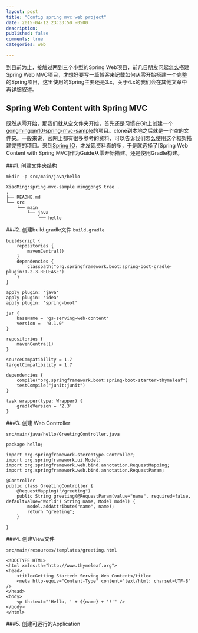 ```yaml
---
layout: post
title: "Config spring mvc web project"
date: 2015-04-12 23:33:50 -0500
description:
published: false
comments: true
categories: web

---
```


到目前为止，接触过两到三个小型的Spring Web项目，前几日朋友问起怎么搭建Spring Web MVC项目，才想好要写一篇博客来记载如何从零开始搭建一个完整的Spring项目，这里使用的Spring主要还是3.x，关于4.x的我们会在其他文章中再详细叙述。

## Spring Web Content with Spring MVC

既然从零开始，那我们就从空文件夹开始，首先还是习惯在Git上创建一个[gongmingqm10/spring-mvc-sample](http://github.com/gongmingqm10/spring-mvc-sample)的项目。clone到本地之后就是一个空的文件夹。一般来说，官网上都有很多参考的资料，可以告诉我们怎么使用这个框架搭建完整的项目。来到[Spring IO](http://spring.io/guides)，才发现资料真的多，于是就选择了[Spring Web Content with Spring MVC]作为Guide从零开始搭建。还是使用Gradle构建。

<!-- more -->

###1. 创建文件夹结构
```
mkdir -p src/main/java/hello

XiaoMing:spring-mvc-sample minggong$ tree .
.
├── README.md
└── src
    └── main
        └── java
            └── hello

```
###2. 创建build.gradle文件
`build.gradle`

```
buildscript {
    repositories {
        mavenCentral()
    }
    dependencies {
        classpath("org.springframework.boot:spring-boot-gradle-plugin:1.2.3.RELEASE")
    }
}

apply plugin: 'java'
apply plugin: 'idea'
apply plugin: 'spring-boot'

jar {
    baseName = 'gs-serving-web-content'
    version =  '0.1.0'
}

repositories {
    mavenCentral()
}

sourceCompatibility = 1.7
targetCompatibility = 1.7

dependencies {
    compile("org.springframework.boot:spring-boot-starter-thymeleaf")
    testCompile("junit:junit")
}

task wrapper(type: Wrapper) {
    gradleVersion = '2.3'
}
```
###3. 创建 Web Controller

`src/main/java/hello/GreetingController.java`

```
package hello;

import org.springframework.stereotype.Controller;
import org.springframework.ui.Model;
import org.springframework.web.bind.annotation.RequestMapping;
import org.springframework.web.bind.annotation.RequestParam;

@Controller
public class GreetingController {
    @RequestMapping("/greeting")
    public String greeting(@RequestParam(value="name", required=false, defaultValue="World") String name, Model model) {
        model.addAttribute("name", name);
        return "greeting";
    }

}
```
###4. 创建View文件

`src/main/resources/templates/greeting.html`

```
<!DOCTYPE HTML>
<html xmlns:th="http://www.thymeleaf.org">
<head>
    <title>Getting Started: Serving Web Content</title>
    <meta http-equiv="Content-Type" content="text/html; charset=UTF-8" />
</head>
<body>
    <p th:text="'Hello, ' + ${name} + '!'" />
</body>
</html>
```
###5. 创建可运行的Application
